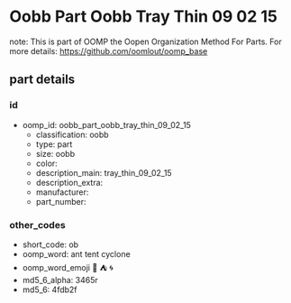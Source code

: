 # Oobb Part Oobb Tray Thin 09 02 15  

note: This is part of OOMP the Oopen Organization Method For Parts. For more details: https://github.com/oomlout/oomp_base

##  part details





### id
* oomp_id: oobb_part_oobb_tray_thin_09_02_15
  * classification: oobb
  * type: part
  * size: oobb
  * color: 
  * description_main: tray_thin_09_02_15
  * description_extra: 
  * manufacturer: 
  * part_number: 

### other_codes
* short_code: ob
* oomp_word: ant tent cyclone
* oomp_word_emoji :ant: :tent: :cyclone:
* md5_6_alpha: 3465r
* md5_6: 4fdb2f